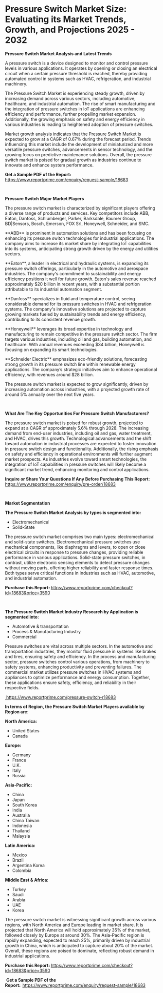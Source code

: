 <p><h1>Pressure Switch Market Size: Evaluating its Market Trends, Growth, and Projections 2025 - 2032</h1></p><p><strong>Pressure Switch Market Analysis and Latest Trends</strong></p>
<p><p>A pressure switch is a device designed to monitor and control pressure levels in various applications. It operates by opening or closing an electrical circuit when a certain pressure threshold is reached, thereby providing automated control in systems such as HVAC, refrigeration, and industrial machinery.</p><p>The Pressure Switch Market is experiencing steady growth, driven by increasing demand across various sectors, including automotive, healthcare, and industrial automation. The rise of smart manufacturing and the integration of pressure switches in IoT applications are enhancing efficiency and performance, further propelling market expansion. Additionally, the growing emphasis on safety and energy efficiency in various industries is leading to heightened adoption of pressure switches.</p><p>Market growth analysis indicates that the Pressure Switch Market is expected to grow at a CAGR of 0.67% during the forecast period. Trends influencing this market include the development of miniaturized and more versatile pressure switches, advancements in sensor technology, and the growing focus on predictive maintenance solutions. Overall, the pressure switch market is poised for gradual growth as industries continue to innovate and enhance system performance.</p></p>
<p><strong>Get a Sample PDF of the Report:&nbsp;</strong> <a href="https://www.reportprime.com/enquiry/request-sample/18683?utm_campaign=4520&utm_medium=2&utm_source=Github&utm_content=ia&utm_term=18052025&utm_id=pressure-switch">https://www.reportprime.com/enquiry/request-sample/18683</a></p>
<p>&nbsp;</p>
<p><strong>Pressure Switch Major Market Players</strong></p>
<p><p>The pressure switch market is characterized by significant players offering a diverse range of products and services. Key competitors include ABB, Eaton, Danfoss, Schlumberger, Parker, Barksdale, Baumer Group, BD|Sensors, Bosch, Emerson, FOX Srl, Honeywell, Schneider, and SMC.</p><p>**ABB** is prominent in automation solutions and has been focusing on enhancing its pressure switch technologies for industrial applications. The company aims to increase its market share by integrating IoT capabilities into its systems, anticipating strong growth driven by the energy and utilities sectors.</p><p>**Eaton**, a leader in electrical and hydraulic systems, is expanding its pressure switch offerings, particularly in the automotive and aerospace industries. The company's commitment to sustainability and energy efficiency positions it well for future growth. Eaton's sales revenue reached approximately $20 billion in recent years, with a substantial portion attributable to its industrial automation segment.</p><p>**Danfoss** specializes in fluid and temperature control, seeing considerable demand for its pressure switches in HVAC and refrigeration systems. The company's innovative solutions are projected to capture growing markets fueled by sustainability trends and energy efficiency, contributing to its consistent revenue growth.</p><p>**Honeywell** leverages its broad expertise in technology and manufacturing to remain competitive in the pressure switch sector. The firm targets various industries, including oil and gas, building automation, and healthcare. With annual revenues exceeding $34 billion, Honeywell is focusing on expanding its smart technologies.</p><p>**Schneider Electric** emphasizes eco-friendly solutions, forecasting strong growth in its pressure switch line within renewable energy applications. The company’s strategic initiatives aim to enhance operational efficiency, with revenues around $28 billion.</p><p>The pressure switch market is expected to grow significantly, driven by increasing automation across industries, with a projected growth rate of around 5% annually over the next five years.</p></p>
<p>&nbsp;</p>
<p><strong>What Are The Key Opportunities For Pressure Switch Manufacturers?</strong></p>
<p><p>The pressure switch market is poised for robust growth, projected to expand at a CAGR of approximately 5.6% through 2028. The increasing demand from end-user industries, including oil and gas, water treatment, and HVAC, drives this growth. Technological advancements and the shift toward automation in industrial processes are expected to foster innovation in pressure switch design and functionality. Additionally, the rising emphasis on safety and efficiency in operational environments will further augment market prospects. As industries evolve toward smart technologies, the integration of IoT capabilities in pressure switches will likely become a significant market trend, enhancing monitoring and control applications.</p></p>
<p><strong>Inquire or Share Your Questions If Any Before Purchasing This Report:</strong> <a href="https://www.reportprime.com/enquiry/pre-order/18683?utm_campaign=4520&utm_medium=2&utm_source=Github&utm_content=ia&utm_term=18052025&utm_id=pressure-switch">https://www.reportprime.com/enquiry/pre-order/18683</a></p>
<p>&nbsp;</p>
<p><strong>Market Segmentation</strong></p>
<p><strong>The Pressure Switch Market Analysis by types is segmented into:</strong></p>
<p><ul><li>Electromechanical</li><li>Solid-State</li></ul></p>
<p><p>The pressure switch market comprises two main types: electromechanical and solid-state switches. Electromechanical pressure switches use mechanical components, like diaphragms and levers, to open or close electrical circuits in response to pressure changes, providing reliable performance in various applications. Solid-state pressure switches, in contrast, utilize electronic sensing elements to detect pressure changes without moving parts, offering higher reliability and faster response times. Both types serve critical functions in industries such as HVAC, automotive, and industrial automation.</p></p>
<p><strong>Purchase this Report:&nbsp;</strong><a href="https://www.reportprime.com/checkout?id=18683&price=3590&utm_campaign=4520&utm_medium=2&utm_source=Github&utm_content=ia&utm_term=18052025&utm_id=pressure-switch">https://www.reportprime.com/checkout?id=18683&price=3590</a></p>
<p>&nbsp;</p>
<p><strong>The Pressure Switch Market Industry Research by Application is segmented into:</strong></p>
<p><ul><li>Automotive & transportation</li><li>Process & Manufacturing Industry</li><li>Commercial</li></ul></p>
<p><p>Pressure switches are vital across multiple sectors. In the automotive and transportation industries, they monitor fluid pressure in systems like brakes and tires, ensuring safety and efficiency. In the process and manufacturing sector, pressure switches control various operations, from machinery to safety systems, enhancing productivity and preventing failures. The commercial market utilizes pressure switches in HVAC systems and appliances to optimize performance and energy consumption. Together, these applications ensure safety, efficiency, and reliability in their respective fields.</p></p>
<p><a href="https://www.reportprime.com/pressure-switch-r18683?utm_campaign=4520&utm_medium=2&utm_source=Github&utm_content=ia&utm_term=18052025&utm_id=pressure-switch">&nbsp;https://www.reportprime.com/pressure-switch-r18683</a></p>
<p><strong>In terms of Region, the Pressure Switch Market Players available by Region are:</strong></p>
<p>
    <p> <strong> North America: </strong>
        <ul>
            <li>United States</li>
            <li>Canada</li>
        </ul>
        </p> 
    <p> <strong> Europe: </strong>
        <ul>
            <li>Germany</li>
            <li>France</li>
            <li>U.K.</li>
            <li>Italy</li>
            <li>Russia</li>
        </ul>
        </p> 
    <p> <strong> Asia-Pacific: </strong>
        <ul>
            <li>China</li>
            <li>Japan</li>
            <li>South Korea</li>
            <li>India</li>
            <li>Australia</li>
            <li>China Taiwan</li>
            <li>Indonesia</li>
            <li>Thailand</li>
            <li>Malaysia</li>
        </ul>
        </p> 
    <p> <strong> Latin America: </strong>
        <ul>
            <li>Mexico</li>
            <li>Brazil</li>
            <li>Argentina Korea</li>
            <li>Colombia</li>
        </ul>
        </p> 
    <p> <strong> Middle East & Africa: </strong>
        <ul>
            <li>Turkey</li>
            <li>Saudi</li>
            <li>Arabia</li>
            <li>UAE</li>
            <li>Korea</li>
        </ul>
    </p>
    </p>
<p><p>The pressure switch market is witnessing significant growth across various regions, with North America and Europe leading in market share. It is projected that North America will hold approximately 35% of the market, followed closely by Europe at around 30%. The Asia-Pacific region is rapidly expanding, expected to reach 25%, primarily driven by industrial growth in China, which is anticipated to capture about 20% of the market. Overall, these regions are poised to dominate, reflecting robust demand in industrial applications.</p></p>
<p><strong>Purchase this Report: </strong><a href="https://www.reportprime.com/checkout?id=18683&price=3590&utm_campaign=4520&utm_medium=2&utm_source=Github&utm_content=ia&utm_term=18052025&utm_id=pressure-switch">https://www.reportprime.com/checkout?id=18683&price=3590</a></p>
<p>&nbsp;<strong>Get a Sample PDF of the Report:&nbsp;&nbsp;</strong><a href="https://www.reportprime.com/enquiry/request-sample/18683?utm_campaign=4520&utm_medium=2&utm_source=Github&utm_content=ia&utm_term=18052025&utm_id=pressure-switch">https://www.reportprime.com/enquiry/request-sample/18683</a></p>
<p><strong></strong></p>
<p><p></p><p></p><p></p></p>